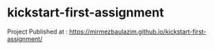 ﻿# kickstart-first-assignment

Project Published at : https://mirmezbaulazim.github.io/kickstart-first-assignment/
